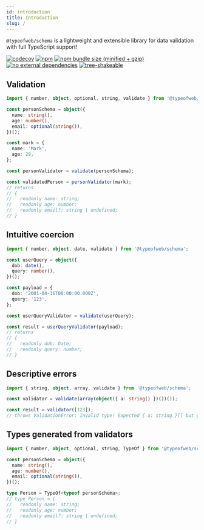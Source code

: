 ```yaml
---
id: introduction
title: Introduction
slug: /
---
```


`@typeofweb/schema` is a lightweight and extensible library for data validation with full TypeScript support!

[![codecov](https://codecov.io/gh/typeofweb/schema/branch/main/graph/badge.svg?token=6DNCIHEEUO)](https://codecov.io/gh/typeofweb/schema)
[![npm](https://img.shields.io/npm/v/@typeofweb/schema.svg)](https://www.npmjs.com/package/@typeofweb/schema)
[![npm bundle size (minified + gzip)](https://badgen.net/bundlephobia/minzip/@typeofweb/schema)](https://bundlephobia.com/result?p=@typeofweb/schema)
[![no external dependencies](https://badgen.net/bundlephobia/dependency-count/@typeofweb/schema)](https://bundlephobia.com/result?p=@typeofweb/schema)
[![tree-shakeable](https://badgen.net/bundlephobia/tree-shaking/@typeofweb/schema)](https://bundlephobia.com/result?p=@typeofweb/schema)

## Validation

```ts
import { number, object, optional, string, validate } from '@typeofweb/schema';

const personSchema = object({
  name: string(),
  age: number(),
  email: optional(string()),
})();

const mark = {
  name: 'Mark',
  age: 29,
};

const personValidator = validate(personSchema);

const validatedPerson = personValidator(mark);
// returns
// {
//   readonly name: string;
//   readonly age: number;
//   readonly email?: string | undefined;
// }
```

## Intuitive coercion

```ts
import { number, object, date, validate } from '@typeofweb/schema';

const userQuery = object({
  dob: date(),
  query: number(),
})();

const payload = {
  dob: '2001-04-16T00:00:00.000Z',
  query: '123',
};

const userQueryValidator = validate(userQuery);

const result = userQueryValidator(payload);
// returns
// {
//   readonly dob: Date;
//   readonly query: number;
// }
```

## Descriptive errors

```ts
import { string, object, array, validate } from '@typeofweb/schema';

const validator = validate(array(object({ a: string() })())());

const result = validator([123]);
// throws ValidationError: Invalid type! Expected { a: string }[] but got [123]!
```

## Types generated from validators

```ts
import { number, object, optional, string, TypeOf } from '@typeofweb/schema';

const personSchema = object({
  name: string(),
  age: number(),
  email: optional(string()),
})();

type Person = TypeOf<typeof personSchema>;
// type Person = {
//   readonly name: string;
//   readonly age: number;
//   readonly email?: string | undefined;
// }
```
